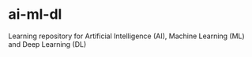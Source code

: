 # ai-ml-dl
Learning repository for Artificial Intelligence (AI), Machine Learning (ML) and Deep Learning (DL)
